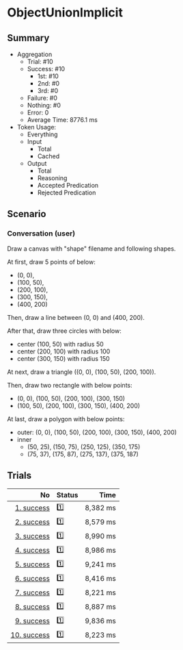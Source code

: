 # ObjectUnionImplicit
## Summary
  - Aggregation
    - Trial: #10
    - Success: #10
      - 1st: #10
      - 2nd: #0
      - 3rd: #0
    - Failure: #0
    - Nothing: #0
    - Error: 0
    - Average Time: 8776.1 ms
  - Token Usage:
    - Everything
    - Input
      - Total
      - Cached
    - Output
      - Total
      - Reasoning
      - Accepted Predication
      - Rejected Predication

## Scenario
### Conversation (user)
Draw a canvas with "shape" filename and following shapes.

At first, draw 5 points of below:

  - (0, 0),
  - (100, 50),
  - (200, 100),
  - (300, 150),
  - (400, 200)

Then, draw a line between (0, 0) and (400, 200).

After that, draw three circles with below:

  - center (100, 50) with radius 50
  - center (200, 100) with radius 100
  - center (300, 150) with radius 150

At next, draw a triangle ((0, 0), (100, 50), (200, 100)).

Then, draw two rectangle with below points:

  - (0, 0), (100, 50), (200, 100), (300, 150)
  - (100, 50), (200, 100), (300, 150), (400, 200)

At last, draw a polygon with below points:

  - outer: (0, 0), (100, 50), (200, 100), (300, 150), (400, 200)
  - inner
    - (50, 25), (150, 75), (250, 125), (350, 175)
    - (75, 37), (175, 87), (275, 137), (375, 187)

## Trials
No | Status | Time
---:|:-------|------:
[1. success](./trials/1.success.json) | 1️⃣ | 8,382 ms
[2. success](./trials/2.success.json) | 1️⃣ | 8,579 ms
[3. success](./trials/3.success.json) | 1️⃣ | 8,990 ms
[4. success](./trials/4.success.json) | 1️⃣ | 8,986 ms
[5. success](./trials/5.success.json) | 1️⃣ | 9,241 ms
[6. success](./trials/6.success.json) | 1️⃣ | 8,416 ms
[7. success](./trials/7.success.json) | 1️⃣ | 8,221 ms
[8. success](./trials/8.success.json) | 1️⃣ | 8,887 ms
[9. success](./trials/9.success.json) | 1️⃣ | 9,836 ms
[10. success](./trials/10.success.json) | 1️⃣ | 8,223 ms
